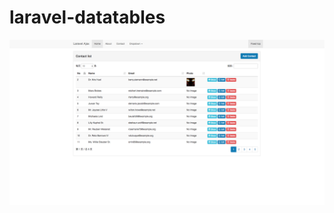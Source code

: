 # laravel-datatables

![](https://github.com/yangyu0925/laravel-datatables/blob/master/laravel-datatables.png)